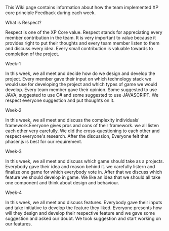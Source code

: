 This Wiki page contains information about how the team implemented XP core principle Feedback during each week.

What is Respect?

Respect is one of the XP Core value. Respect stands for appreciating every member contribution in the team. It is very important to value because it provides right to put their thoughts and every team member listen to them and discuss every idea. Every small contribution is valuable towards to completion of the project.

Week-1

In this week, we all meet and decide how do we design and develop the project. Every member gave their input on which technology stack we would use for developing the project and which types of game we would develop. Every team member gave their opinion. Some suggested to use JAVA, suggested to use C# and some suggested to use JAVASCRIPT. We respect everyone suggestion and put thoughts on it.

Week-2

In this week, we all meet and discuss the complexity individuals' framework.Everyone gives pros and cons of their framework. we all listen each other very carefully. We did the cross-questioning to each other and respect everyone's research. After the discussion, Everyone felt that phaser.js is best for our requirement.

Week-3

In this week, we all meet and discuss which game should take as a projects. Everybody gave their idea and reason behind it. we carefully listern and finalize one game for which everybody vote in. After that we discuss which feature we should develop in game. We like an idea that we should all take one component and think about design and behaviour.

Week-4

In this week, we all meet and discuss features. Everybody gave their inputs and take initiative to develop the feature they liked. Everyone presents how will they design and develop their respective feature and we gave some suggestion and asked our doubt. We took suggestion and start working on our features. 

